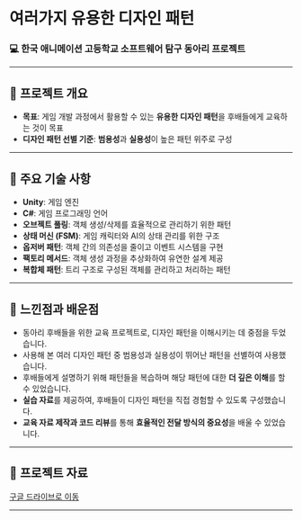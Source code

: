 # 여러가지 유용한 디자인 패턴

### 💻 한국 애니메이션 고등학교 소프트웨어 탐구 동아리 프로젝트

---

## 📌 프로젝트 개요
- **목표**: 게임 개발 과정에서 활용할 수 있는 **유용한 디자인 패턴**을 후배들에게 교육하는 것이 목표
- **디자인 패턴 선별 기준**: **범용성**과 **실용성**이 높은 패턴 위주로 구성

---

## 🔑 주요 기술 사항
- **Unity**: 게임 엔진
- **C#**: 게임 프로그래밍 언어
- **오브젝트 풀링**: 객체 생성/삭제를 효율적으로 관리하기 위한 패턴
- **상태 머신 (FSM)**: 게임 캐릭터와 AI의 상태 관리를 위한 구조
- **옵저버 패턴**: 객체 간의 의존성을 줄이고 이벤트 시스템을 구현
- **팩토리 메서드**: 객체 생성 과정을 추상화하여 유연한 설계 제공
- **복합체 패턴**: 트리 구조로 구성된 객체를 관리하고 처리하는 패턴

---

## 🤔 느낀점과 배운점
- 동아리 후배들을 위한 교육 프로젝트로, 디자인 패턴을 이해시키는 데 중점을 두었습니다.
- 사용해 본 여러 디자인 패턴 중 범용성과 실용성이 뛰어난 패턴을 선별하여 사용했습니다.
- 후배들에게 설명하기 위해 패턴들을 복습하며 해당 패턴에 대한 **더 깊은 이해**를 할 수 있었습니다.
- **실습 자료**를 제공하여, 후배들이 디자인 패턴을 직접 경험할 수 있도록 구성했습니다.
- **교육 자료 제작과 코드 리뷰**를 통해 **효율적인 전달 방식의 중요성**을 배울 수 있었습니다.

---

## 📄 프로젝트 자료
[구글 드라이브로 이동](https://drive.google.com/drive/folders/1RxV5H8IjCo6-6u1jw86GFDGPuqQpfsM8?usp=drive_link)

---
